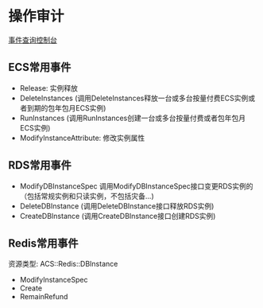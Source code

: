 # 操作审计

[事件查询控制台](https://actiontrail.console.aliyun.com/cn-hangzhou/event-list)

## ECS常用事件

+ Release: 实例释放
+ DeleteInstances (调用DeleteInstances释放一台或多台按量付费ECS实例或者到期的包年包月ECS实例)
+ RunInstances (调用RunInstances创建一台或多台按量付费或者包年包月ECS实例)
+ ModifyInstanceAttribute: 修改实例属性


## RDS常用事件

+ ModifyDBInstanceSpec 调用ModifyDBInstanceSpec接口变更RDS实例的（包括常规实例和只读实例，不包括灾备...)
+ DeleteDBInstance (调用DeleteDBInstance接口释放RDS实例)
+ CreateDBInstance (调用CreateDBInstance接口创建RDS实例)

## Redis常用事件

资源类型: ACS::Redis::DBInstance

+ ModifyInstanceSpec
+ Create
+ RemainRefund